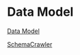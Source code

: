 # Data Model

[Data Model](https://www.gooddata.com/blog/what-a-data-model/)

[SchemaCrawler](https://www.schemacrawler.com/diagramming.html)
